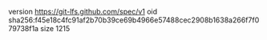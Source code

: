 version https://git-lfs.github.com/spec/v1
oid sha256:f45e18c4fc91af2b70b39ce69b4966e57488cec2908b1638a266f7f079738f1a
size 1215
